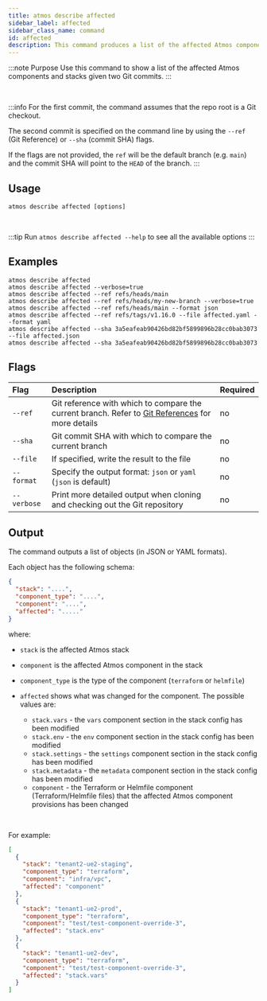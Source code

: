 ```yaml
---
title: atmos describe affected
sidebar_label: affected
sidebar_class_name: command
id: affected
description: This command produces a list of the affected Atmos components and stacks given two Git commits.
---
```


:::note Purpose
Use this command to show a list of the affected Atmos components and stacks given two Git commits.
:::

<br/>

:::info
For the first commit, the command assumes that the repo root is a Git checkout.

The second commit is specified on the command line by using the `--ref` (Git Reference) or `--sha` (commit SHA) flags.

If the flags are not provided, the `ref` will be the default branch (e.g. `main`) and the commit SHA will point to the `HEAD` of the branch.
:::

## Usage

```shell
atmos describe affected [options]
```

<br/>

:::tip
Run `atmos describe affected --help` to see all the available options
:::

## Examples

```shell
atmos describe affected
atmos describe affected --verbose=true
atmos describe affected --ref refs/heads/main
atmos describe affected --ref refs/heads/my-new-branch --verbose=true
atmos describe affected --ref refs/heads/main --format json
atmos describe affected --ref refs/tags/v1.16.0 --file affected.yaml --format yaml
atmos describe affected --sha 3a5eafeab90426bd82bf5899896b28cc0bab3073 --file affected.json
atmos describe affected --sha 3a5eafeab90426bd82bf5899896b28cc0bab3073
```

## Flags

| Flag        | Description                                                                                                                                                     | Required |
|:------------|:----------------------------------------------------------------------------------------------------------------------------------------------------------------|:---------|
| `--ref`     | Git reference with which to compare the current branch. Refer to [Git References](https://git-scm.com/book/en/v2/Git-Internals-Git-References) for more details | no       |
| `--sha`     | Git commit SHA with which to compare the current branch                                                                                                         | no       |
| `--file`    | If specified, write the result to the file                                                                                                                      | no       |
| `--format`  | Specify the output format: `json` or `yaml` (`json` is default)                                                                                                 | no       |
| `--verbose` | Print more detailed output when cloning and checking out the Git repository                                                                                     | no       |

## Output

The command outputs a list of objects (in JSON or YAML formats).

Each object has the following schema:

```json
{
  "stack": "....",
  "component_type": "....",
  "component": "....",
  "affected": "....."
}
```

where:

- `stack` is the affected Atmos stack
- `component` is the affected Atmos component in the stack
- `component_type` is the type of the component (`terraform` or `helmfile`)
- `affected` shows what was changed for the component. The possible values are:

  - `stack.vars` - the `vars` component section in the stack config has been modified
  - `stack.env` - the `env` component section in the stack config has been modified
  - `stack.settings` - the `settings` component section in the stack config has been modified
  - `stack.metadata` - the `metadata` component section in the stack config has been modified
  - `component` - the Terraform or Helmfile component (Terraform/Helmfile files) that the affected Atmos component provisions has been changed

<br/>

For example:

```json
[
  {
    "stack": "tenant2-ue2-staging",
    "component_type": "terraform",
    "component": "infra/vpc",
    "affected": "component"
  },
  {
    "stack": "tenant1-ue2-prod",
    "component_type": "terraform",
    "component": "test/test-component-override-3",
    "affected": "stack.env"
  },
  {
    "stack": "tenant1-ue2-dev",
    "component_type": "terraform",
    "component": "test/test-component-override-3",
    "affected": "stack.vars"
  }
]
```
